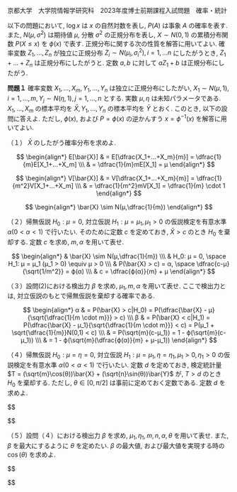 京都大学　大学院情報学研究科　2023年度博士前期課程入試問題　確率・統計

以下の問題において, $\log x$ は $x$ の自然対数を表し, $P(A)$ は事象 $A$ の確率を表す. また, $N(μ, σ^2)$ は期待値 $μ$, 分散 $σ^2$ の正規分布を表し, $X \sim N(0,1)$ の累積分布関数 $P(X \le x)$ を $ϕ(x)$ で表す. 正規分布に関する次の性質を解答に用いてよい. 確率変数 $Z_1,...,Z_n$ が独立に正規分布 $Z_i \sim N(μ_i, σ_i^2), i=1,...n$ にしたがうとき, $Z_1+...+Z_n$ は正規分布にしたがうと. 定数 $a,b$ に対して $aZ_1+b$ は正規分布にしたがう.

**問題１**
確率変数 $X_1,...,X_m, Y_1,...,Y_n$ は独立に正規分布にしたがい, $X_1 \sim N(μ, 1), i=1,...,m, Y_j \sim N(η, 1), j=1,...,n$ とする. 実数 $μ,η$ は未知パラメータである. $X_1,...,X_m$ の標本平均を $\bar{X}, Y_1,...,Y_n$ の標本平均を $\bar{Y}$ とおく. このとき, 以下の設問に答えよ. ただし, $ϕ(x)$, および $P = ϕ(x)$ の逆かんすう $x = ϕ^{-1}(x)$ を解答に用いてよい.

（１） $\bar{X}$ のしたがう確率分布を求めよ.

$$
    \begin{align*}
        E[\bar{X}] & = E[\dfrac{X_1+...+X_m}{m}] = \dfrac{1}{m}E[X_1+...+X_m] \\\
        & = \dfrac{1}{m}mE[X_1] = μ 
    \end{align*}
$$

$$
    \begin{align*}
        V[\bar{X}] & = V[\dfrac{X_1+...+X_m}{m}] = \dfrac{1}{m^2}V[X_1+...+X_m] \\\
        & = \dfrac{1}{m^2}mV[X_1] = \dfrac{1}{m} \cdot 1
    \end{align*}
$$

$$
    \begin{align*}
        \bar{X} \sim N(μ,\dfrac{1}{m})
    \end{align*}
$$

（２）帰無仮説 $H_0: μ = 0$, 対立仮説 $H_1: μ = μ_1, μ_1 > 0$ の仮説検定を有意水準 $α (0 < α < 1)$ で行いたい. そのために定数 $c$ を定めておき, $\bar{X} > c$ のとき $H_0$ を棄却する. 定数 $c$ を求め, $m,α$ を用いて表せ.

$$
    \begin{align*}
        & \bar{X} \sim N(μ,\dfrac{1}{m}) \\\
        & H_0: μ = 0, \space H_1: μ = μ_1 (μ_1 > 0) \equiv μ > 0 \\\
        & P(\bar{X} > c) = α, \space \dfrac{c-μ}{\sqrt{1/m^2}} = ϕ(α) \\\
        & c = \dfrac{ϕ(α)}{m} + μ
    \end{align*}
$$

（３）設問(2)における検出力 $β$ を求め, $μ_1,m,α$ を用いて表せ. ここで検出力とは, 対立仮説のもとで帰無仮説を棄却する確率である.

$$
    \begin{align*}
        α & = P(\bar{X} > c|H_0) = P(\dfrac{\bar{X} - μ}{\sqrt{\dfrac{1}{m \cdot m}}} > c) \\\
        β & = P(\bar{X} < c|H_1) = P(\dfrac{\bar{X} - μ_1}{\sqrt{\dfrac{1}{m \cdot m}}} < c) = P(μ_1 + \sqrt{\dfrac{1}{m}}N(0,1) < c) \\\
        & = P(\sqrt{m}(c-μ_1)) = 1 - ϕ(\sqrt{m}(c-μ_1)) \\\
        & = 1 - ϕ(\sqrt{m}(\dfrac{ϕ(α)}{m} + μ-μ_1))
    \end{align*}
$$

（４）帰無仮説 $H_0: μ = η = 0$, 対立仮説 $H_1: μ = μ_1, η = η_1, μ_1 > 0, η_1 > 0$ の仮説検定を有意水準 $α (0 < α < 1)$ で行いたい. 定数 $d$ を定めておき, 検定統計量 $T = (\sqrt{m}\cos(θ))\bar{X} + (\sqrt{n}\sin(θ))\bar{Y}$ が, $T > d$ のとき $H_0$ を棄却する. ただし, $θ \in [0, π/2]$ は事前に定めておく定数である. 定数 $d$ を求めよ.

$$

$$

（５）設問（４）における検出力 $β$ を求め, $μ_1,η_1,m,n,α,θ$ を用いて表せ. また, $β$ を最大にするように $θ$ を定めたい. $β$ の最大値, および最大値を実現する時の $\cos(θ)$ を求めよ.

$$

$$
